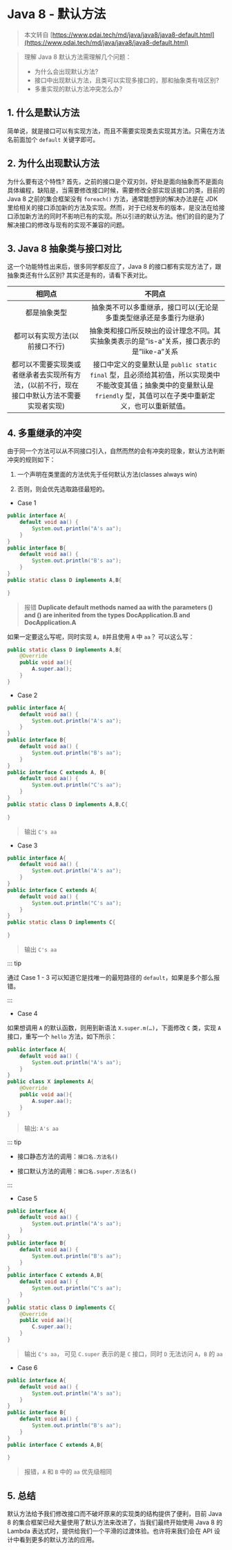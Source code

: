 # Java 8 - 默认方法

> 本文转自 [https://www.pdai.tech/md/java/java8/java8-default.html](https://www.pdai.tech/md/java/java8/java8-default.html)

> 理解 Java 8 默认方法需理解几个问题：
>
> - 为什么会出现默认方法?
> - 接口中出现默认方法，且类可以实现多接口的，那和抽象类有啥区别?
> - 多重实现的默认方法冲突怎么办?

## 1.  什么是默认方法

简单说，就是接口可以有实现方法，而且不需要实现类去实现其方法。只需在方法名前面加个 `default` 关键字即可。

##  2. 为什么出现默认方法

为什么要有这个特性? 首先，之前的接口是个双刃剑，好处是面向抽象而不是面向具体编程，缺陷是，当需要修改接口时候，需要修改全部实现该接口的类，目前的 Java 8 之前的集合框架没有 `foreach()` 方法，通常能想到的解决办法是在 JDK 里给相关的接口添加新的方法及实现。然而，对于已经发布的版本，是没法在给接口添加新方法的同时不影响已有的实现。所以引进的默认方法。他们的目的是为了解决接口的修改与现有的实现不兼容的问题。

## 3. Java 8 抽象类与接口对比

这一个功能特性出来后，很多同学都反应了，Java 8 的接口都有实现方法了，跟抽象类还有什么区别? 其实还是有的，请看下表对比。

|                            相同点                            |                            不同点                            |
| :----------------------------------------------------------: | :----------------------------------------------------------: |
|                         都是抽象类型                         | 抽象类不可以多重继承，接口可以(无论是多重类型继承还是多重行为继承) |
|                都可以有实现方法(以前接口不行)                | 抽象类和接口所反映出的设计理念不同。其实抽象类表示的是”is-a”关系，接口表示的是”like-a”关系 |
| 都可以不需要实现类或者继承者去实现所有方法，(以前不行，现在接口中默认方法不需要实现者实现) | 接口中定义的变量默认是 `public static final` 型，且必须给其初值，所以实现类中不能改变其值；抽象类中的变量默认是 `friendly` 型，其值可以在子类中重新定义，也可以重新赋值。 |

## 4. 多重继承的冲突

由于同一个方法可以从不同接口引入，自然而然的会有冲突的现象，默认方法判断冲突的规则如下：

1. 一个声明在类里面的方法优先于任何默认方法(classes always win)

2. 否则，则会优先选取路径最短的。

- Case 1

```java
public interface A{
	default void aa() {
		System.out.println("A's aa");
	}
}
public interface B{
	default void aa() {
		System.out.println("B's aa");
	}
}
public static class D implements A,B{
	
}
```

> 报错 **Duplicate default methods named aa with the parameters () and () are inherited from the types DocApplication.B and DocApplication.A**

如果一定要这么写呢，同时实现 `A`，`B`并且使用 `A` 中 `aa`？ 可以这么写：

```java
public static class D implements A,B{
    @Override
    public void aa(){
        A.super.aa();
    }
}
```

- Case 2

```java
public interface A{
	default void aa() {
		System.out.println("A's aa");
	}
}
public interface B{
	default void aa() {
		System.out.println("B's aa");
	}
}
public interface C extends A, B{
	default void aa() {
		System.out.println("C's aa");
	}
}
public static class D implements A,B,C{
	
}
```

> 输出 `C's aa`

- Case 3

```java
public interface A{
	default void aa() {
		System.out.println("A's aa");
	}
}
public interface C extends A{
	default void aa() {
		System.out.println("C's aa");
	}
}
public static class D implements C{
	
}
```

> 输出 `C's aa`

::: tip

通过 Case 1 - 3 可以知道它是找唯一的最短路径的 `default`，如果是多个那么报错。

 :::

- Case 4 

如果想调用 `A` 的默认函数，则用到新语法 `X.super.m(…)`，下面修改 `C` 类，实现 `A` 接口，重写一个 `hello` 方法，如下所示：

```java
public interface A{
	default void aa() {
		System.out.println("A's aa");
	}
}
public class X implements A{
    @Override
    public void aa(){
        A.super.aa();
    }
}
```

> 输出: `A's aa`

::: tip

- 接口静态方法的调用：`接口名.方法名()`

- 接口默认方法的调用：`接口名.super.方法名()`

:::

- Case 5

```java
public interface A{
	default void aa() {
		System.out.println("A's aa");
	}
}
public interface B{
	default void aa() {
		System.out.println("B's aa");
	}
}
public interface C extends A,B{
	default void aa() {
		System.out.println("C's aa");
	}
}
public static class D implements C{
	@Override
    public void aa(){
        C.super.aa();
    }
}
```

> 输出 `C's aa`， 可见 `C.super` 表示的是 `C` 接口，同时 `D` 无法访问 `A`，`B` 的 `aa`

- Case 6

```java
public interface A{
	default void aa() {
		System.out.println("A's aa");
	}
}
public interface B{
	default void aa() {
		System.out.println("B's aa");
	}
}
public interface C extends A,B{
    
}
```

> 报错，`A` 和 `B` 中的 `aa` 优先级相同

## 5. 总结

默认方法给予我们修改接口而不破坏原来的实现类的结构提供了便利，目前 Java 8 的集合框架已经大量使用了默认方法来改进了，当我们最终开始使用 Java 8 的 Lambda 表达式时，提供给我们一个平滑的过渡体验。也许将来我们会在 API 设计中看到更多的默认方法的应用。

